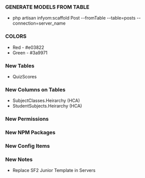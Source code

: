 

### GENERATE MODELS FROM TABLE
- php artisan infyom:scaffold Post --fromTable --table=posts --connection=server_name


### COLORS
- Red - #e03822
- Green - #3a9971

### New Tables
- QuizScores

### New Columns on Tables
- SubjectClasses.Heirarchy (HCA)
- StudentSubjects.Heirarchy (HCA)


### New Permissions

### New NPM Packages


### New Config Items

### New Notes
- Replace SF2 Junior Template in Servers

